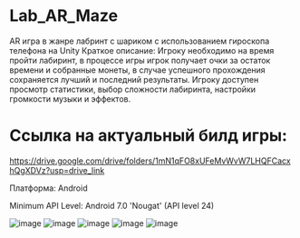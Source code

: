 # Lab_AR_Maze
AR игра в жанре лабринт с шариком с использованием гироскопа телефона на Unity
Краткое описание: Игроку необходимо на время пройти лабиринт, в процессе игры игрок получает очки за остаток времени и собранные монеты, в случае успешного прохождения сохраняется лучший и последний результаты.
Игроку доступен просмотр статистики, выбор сложности лабиринта, настройки громкости музыки и эффектов.
# Ссылка на актуальный билд игры:
https://drive.google.com/drive/folders/1mN1qFO8xUFeMvWvW7LHQFCacxhQgXDVz?usp=drive_link

Платформа: Android

Minimum API Level: Android 7.0 'Nougat' (API level 24)

![image](https://github.com/user-attachments/assets/5e753a7b-aa39-4ade-917f-c8f8dea2f917)
![image](https://github.com/user-attachments/assets/11d75ccc-3dbb-40d6-adfc-0ba64a7f8fdd)
![image](https://github.com/user-attachments/assets/b87ea40d-ebbe-4022-aabc-f0bdbecc7e9b)
![image](https://github.com/user-attachments/assets/8ad4fea0-917d-4403-82cb-07ba6c7a24a9)
![image](https://github.com/user-attachments/assets/fb90f8b2-88dd-4e01-a98a-8b230185566e)


